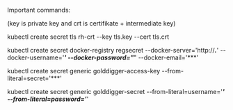 Important commands:

(key is private key and crt is certifikate + intermediate key)

kubectl create secret tls rh-crt --key tls.key --cert tls.crt 

kubectl create secret docker-registry regsecret --docker-server='http://***.***' --docker-username='***' --docker-password="***" --docker-email='***'

kubectl create secret generic golddigger-access-key --from-literal=secret='***'

kubectl create secret generic golddigger-secret --from-literal=username='***' --from-literal=password='***'
